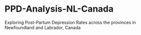 # PPD-Analysis-NL-Canada
Exploring Post-Partum Depression Rates across the provinces in Newfoundland and Labrador, Canada

